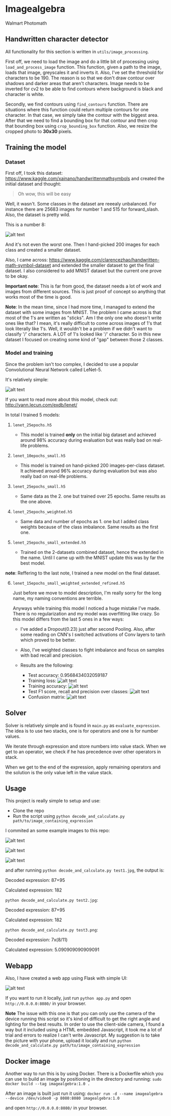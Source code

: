 # Imagealgebra

Walmart Photomath

## Handwritten character detector

All functionality for this section is written in `utils/image_processing`.

First off, we need to load the image and do a little bit of processing using `load_and_process_image` function.
This function, given a path to the image, loads that image, greyscales it and inverts it.
Also, I've set the threshold for characters to be 190. The reason is so that we don't draw contour over shadows and darker areas that aren't characters.
Image needs to be inverted for cv2 to be able to find contours where background is black and character is white.

Secondly, we find contours using `find_contours` function.
There are situations where this function could return multiple contours for one character. In that case, we simply take the contour with the biggest area.
After that we need to find a bounding box for that contour and then crop that bounding box using `crop_bounding_box` function.
Also, we resize the cropped photo to **30x30** pixels.

## Training the model

### Dataset

First off, I took this dataset: https://www.kaggle.com/xainano/handwrittenmathsymbols and created the initial dataset and thought:

> Oh wow, this will be easy

Well, it wasn't. Some classes in the dataset are reeealy unbalanced. For instance there are 25683 images for number 1 and 515 for forward_slash.
Also, the dataset is pretty wild.

This is a number 8:

![alt text](https://github.com/DominikSpiljak/Imagealgebra/blob/main/readme_images/8_15575.jpg?raw=true)

And it's not even the worst one.
Then I hand-picked 200 images for each class and created a smaller dataset.

Also, I came across: https://www.kaggle.com/clarencezhao/handwritten-math-symbol-dataset and extended the smaller dataset to get the final dataset.
I also considered to add MNIST dataset but the current one prove to be okay.

**Important note**: This is far from good, the dataset needs a lot of work and images from different sources. This is just proof of concept so anything that works most of the time is good.

**Note**: In the mean time, since I had more time, I managed to extend the dataset with some images from MNIST. The problem I came across is that most of the 1's are written as "sticks". Am I the only one who doesn't write ones like that? I mean, it's really difficult to come across images of 1's that look literally like 1's. Well, it wouldn't be a problem if we didn't want to classify '/' characters. A LOT of 1's looked like '/' character. So in this new dataset I focused on creating some kind of "gap" between those 2 classes.

### Model and training

Since the problem isn't too complex, I decided to use a popular Convolutional Neural Network called LeNet-5.

It's relatively simple:

![alt text](https://github.com/DominikSpiljak/Imagealgebra/blob/main/readme_images/model.png?raw=true)

If you want to read more about this model, check out: http://yann.lecun.com/exdb/lenet/

In total I trained 5 models:

1. `lenet_25epochs.h5`

   - This model is trained **only** on the initial big dataset and achieved around 98% accuracy during evaluation but was really bad on real-life problems.

2. `lenet_10epochs_small.h5`

   - This model is trained on hand-picked 200 images-per-class dataset. It achieved around 96% accuracy during evaluation but was also really bad on real-life problems.

3. `lenet_25epochs_small.h5`

   - Same data as the 2. one but trained over 25 epochs. Same results as the one above.

4. `lenet_25epochs_weighted.h5`

   - Same data and number of epochs as 1. one but I added class weights because of the class imbalance. Same results as the first one.

5. `lenet_25epochs_small_extended.h5`
   - Trained on the 2-datasets combined dataset, hence the extended in the name. Until I came up with the MNIST update this was by far the best model.

**note**: Reffering to the last note, I trained a new model on the final dataset.

6. `lenet_15epochs_small_weighted_extended_refined.h5`

   Just before we move to model description, I'm really sorry for the long name, my naming conventions are terrible.

   Anyways while training this model I noticed a huge mistake I've made. There is no regularization and my model was overfitting like crazy.
   So this model differs from the last 5 ones in a few ways:

   - I've added a Dropout(0.23) just after second Pooling. Also, after some reading on CNN's I switched activations of Conv layers to tanh which proved to be better.
   - Also, I've weighted classes to fight imbalance and focus on samples with bad recall and precision.

   - Results are the following:
     - Test accuracy: 0.9568434032059187
     - Training loss:
       ![alt text](https://github.com/DominikSpiljak/Imagealgebra/blob/main/readme_images/loss.png?raw=true)
     - Training accuracy:
       ![alt text](https://github.com/DominikSpiljak/Imagealgebra/blob/main/readme_images/accuracy.png?raw=true)
     - Test F1 score, recall and precision over classes:
       ![alt text](https://github.com/DominikSpiljak/Imagealgebra/blob/main/readme_images/f1_prec_rec.png?raw=true)
     - Confusion matrix:
       ![alt text](https://github.com/DominikSpiljak/Imagealgebra/blob/main/readme_images/cm.png?raw=true)

## Solver

Solver is relatively simple and is found in `main.py` as `evaluate_expression`.
The idea is to use two stacks, one is for operators and one is for number values.

We iterate through expression and store numbers into value stack.
When we get to an operator, we check if he has precedence over other operators in stack.

When we get to the end of the expression, apply remaining operators and the solution is the only value left in the value stack.

## Usage

This project is really simple to setup and use:

- Clone the repo
- Run the script using `python decode_and_calculate.py path/to/image_containing_expression`

I commited an some example images to this repo:

![alt text](https://github.com/DominikSpiljak/Imagealgebra/blob/main/test1.jpg?raw=true)

![alt text](https://github.com/DominikSpiljak/Imagealgebra/blob/main/test2.jpg?raw=true)

![alt text](https://github.com/DominikSpiljak/Imagealgebra/blob/main/test3.png?raw=true)

and after running `python decode_and_calculate.py test1.jpg`, the output is:

Decoded expression: 87+95

Calculated expression: 182

`python decode_and_calculate.py test2.jpg`:

Decoded expression: 87+95

Calculated expression: 182

`python decode_and_calculate.py test3.png`:

Decoded expression: 7x(8/11)

Calculated expression: 5.090909090909091

## Webapp

Also, I have created a web app using Flask with simple UI:

![alt text](https://github.com/DominikSpiljak/Imagealgebra/blob/main/readme_images/webapp_screen.png?raw=true)

If you want to run it locally, just run `python app.py` and open `http://0.0.0.0:8080/` in your browser.

**Note** The issue with this one is that you can only use the camera of the device running this script so it's kind of difficult to get the right angle and lighting for the best results. In order to use the client-side camera, I found a way but it included using a HTML embedded Javascript, it took me a lot of trial and errors to realize I can't write Javascript. My suggestion is to take the picture with your phone, upload it locally and run `python decode_and_calculate.py path/to/image_containing_expression`

## Docker image

Another way to run this is by using Docker.
There is a Dockerfile which you can use to build an image by positioning in the directory and running:
`sudo docker build --tag imagealgebra:1.0 .`

After an image is built just run it using:
`docker run -d --name imagealgebra --device /dev/video0 -p 8080:8080 imagealgebra:1.0`

and open `http://0.0.0.0:8080/` in your browser.
